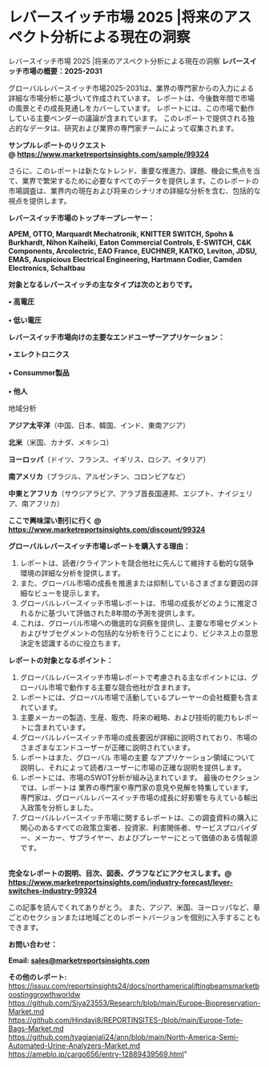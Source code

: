 # レバースイッチ市場 2025 |将来のアスペクト分析による現在の洞察
レバースイッチ市場 2025 |将来のアスペクト分析による現在の洞察
<strong><b>レバースイッチ市場の概要：2025-2031</b></strong>

グローバルレバースイッチ市場2025-2031は、業界の専門家からの入力による詳細な市場分析に基づいて作成されています。 レポートは、今後数年間で市場の風景とその成長見通しをカバーしています。 レポートには、この市場で動作している主要ベンダーの議論が含まれています。 このレポートで提供される独占的なデータは、研究および業界の専門家チームによって収集されます。

<strong>サンプルレポートのリクエスト @ <a href=https://www.marketreportsinsights.com/sample/99324>https://www.marketreportsinsights.com/sample/99324</a></strong>

さらに、このレポートは新たなトレンド、重要な推進力、課題、機会に焦点を当て、業界で繁栄するために必要なすべてのデータを提供します。このレポートの市場調査は、業界内の現在および将来のシナリオの詳細な分析を含む、包括的な視点を提供します。

<strong>レバースイッチ市場のトップキープレーヤー：</strong>

<strong>APEM, OTTO, Marquardt Mechatronik, KNITTER SWITCH, Spohn & Burkhardt, Nihon Kaiheiki, Eaton Commercial Controls, E-SWITCH, C&K Components, Arcolectric, EAO France, EUCHNER, KATKO, Leviton, JDSU, EMAS, Auspicious Electrical Engineering, Hartmann Codier, Camden Electronics, Schaltbau</strong>

<strong><b>対象となるレバースイッチの主なタイプは次のとおりです。</b></strong>

<strong>• 高電圧<br><br>• 低い電圧</strong>

<strong><b>レバースイッチ市場向けの主要なエンドユーザーアプリケーション：</b></strong>

<strong>• エレクトロニクス<br><br>• Consummer製品<br><br>• 他人</strong>

 地域分析

<strong><b>アジア太平洋</b></strong>（中国、日本、韓国、インド、東南アジア）

<strong><b>北米</b></strong>（米国、カナダ、メキシコ）

<strong><b>ヨーロッパ</b></strong>（ドイツ、フランス、イギリス、ロシア、イタリア）

<strong><b>南アメリカ</b></strong>（ブラジル、アルゼンチン、コロンビアなど）

<strong><b>中東とアフリカ</b></strong>（サウジアラビア、アラブ首長国連邦、エジプト、ナイジェリア、南アフリカ）

<strong>ここで興味深い割引に行く @ <a href=https://www.marketreportsinsights.com/discount/99324>https://www.marketreportsinsights.com/discount/99324</a></strong>

<strong><b>グローバルレバースイッチ市場レポートを購入する理由：</b></strong>
<ol>
  <li>レポートは、読者/クライアントを競合他社に先んじて維持する動的な競争環境の詳細な分析を提供します。</li>
  <li>また、グローバル市場の成長を推進または抑制しているさまざまな要因の詳細なビューを提示します。</li>
  <li>グローバルレバースイッチ市場レポートは、市場の成長がどのように推定されるかに基づいて評価された8年間の予測を提供します。</li>
  <li>これは、グローバル市場への徹底的な洞察を提供し、主要な市場セグメントおよびサブセグメントの包括的な分析を行うことにより、ビジネス上の意思決定を認識するのに役立ちます。</li>
</ol>
<strong><b>レポートの対象となるポイント：</b></strong>
<ol>
  <li>グローバルレバースイッチ市場レポートで考慮される主なポイントには、グローバル市場で動作する主要な競合他社が含まれます。</li>
  <li>レポートには、グローバル市場で活動しているプレーヤーの会社概要も含まれています。</li>
  <li>主要メーカーの製造、生産、販売、将来の戦略、および技術的能力もレポートに含まれています。</li>
  <li>グローバルレバースイッチ市場の成長要因が詳細に説明されており、市場のさまざまなエンドユーザーが正確に説明されています。</li>
  <li>レポートはまた、グローバル 市場の主要 なアプリケーション領域について説明し、それによって読者/ユーザーに市場の正確な説明を提供します。</li>
  <li>レポートには、市場のSWOT分析が組み込まれています。 最後のセクションでは、レポートは 業界の専門家や専門家の意見や見解を特集しています。 専門家は、グローバルレバースイッチ市場の成長に好影響を与えている輸出入政策を分析しました。</li>
  <li>グローバルレバースイッチ市場に関するレポートは、この調査資料の購入に関心のあるすべての政策立案者、投資家、利害関係者、サービスプロバイダー、メーカー、サプライヤー、およびプレーヤーにとって価値のある情報源です。</li>
</ol><br>
<strong>完全なレポートの説明、目次、図表、グラフなどにアクセスします。@ <a href=https://www.marketreportsinsights.com/industry-forecast/lever-switches-industry-99324>https://www.marketreportsinsights.com/industry-forecast/lever-switches-industry-99324</a></strong>

この記事を読んでくれてありがとう。 また、アジア、米国、ヨーロッパなど、章ごとのセクションまたは地域ごとのレポートバージョンを個別に入手することもできます。

<strong><b>お問い合わせ：</b></strong>

<strong>Email: </strong><a href=mailto:sales@marketreportsinsights.com><strong>sales@marketreportsinsights.com</strong></a>

<strong>その他のレポート:</strong>
<br>
<a href=https://issuu.com/reportsinsights24/docs/northamericaliftingbeamsmarketboostinggrowthworldw>https://issuu.com/reportsinsights24/docs/northamericaliftingbeamsmarketboostinggrowthworldw</a>
<br>
<a href=https://github.com/Siya23553/Research/blob/main/Europe-Biopreservation-Market.md>https://github.com/Siya23553/Research/blob/main/Europe-Biopreservation-Market.md</a>
<br>
<a href=https://github.com/Hindavi8/REPORTINSITES-/blob/main/Europe-Tote-Bags-Market.md>https://github.com/Hindavi8/REPORTINSITES-/blob/main/Europe-Tote-Bags-Market.md</a>
<br>
<a href=https://github.com/tyagianjali24/ann/blob/main/North-America-Semi-Automated-Urine-Analyzers-Market.md>https://github.com/tyagianjali24/ann/blob/main/North-America-Semi-Automated-Urine-Analyzers-Market.md</a>
<br>
<a href=https://ameblo.jp/cargo656/entry-12889439569.html>https://ameblo.jp/cargo656/entry-12889439569.html</a>"
